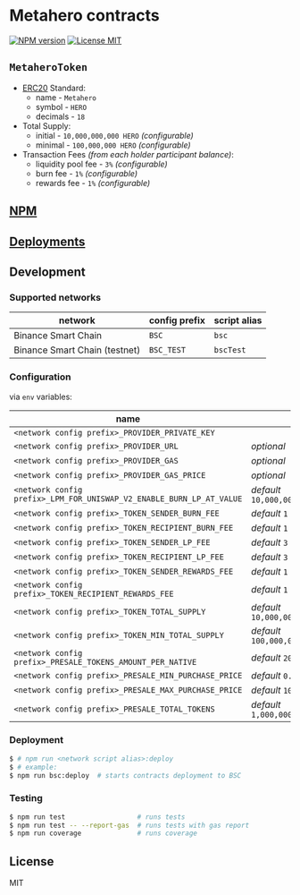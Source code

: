 # Metahero contracts

[![NPM version][npm-image]][npm-url]
[![License MIT][license-image]][license-url]

## `MetaheroToken`

* [ERC20](https://github.com/ethereum/EIPs/blob/master/EIPS/eip-20.md) Standard: 
  * name - `Metahero`
  * symbol - `HERO`
  * decimals - `18`
* Total Supply:
  * initial - `10,000,000,000 HERO` _(configurable)_
  * minimal - `100,000,000 HERO` _(configurable)_
* Transaction Fees _(from each holder participant balance)_:
  * liquidity pool fee - `3%` _(configurable)_ 
  * burn fee - `1%` _(configurable)_
  * rewards fee - `1%` _(configurable)_

## [NPM](../README.md)

## [Deployments](../deployments/README.md)

## Development

### Supported networks

| network | config prefix | script alias |
| --- | --- | --- |
| Binance Smart Chain | `BSC` | `bsc` |
| Binance Smart Chain (testnet) | `BSC_TEST` | `bscTest` |

### Configuration

via `env` variables:

| name | note |
| --- | --- |
| `<network config prefix>_PROVIDER_PRIVATE_KEY` | |
| `<network config prefix>_PROVIDER_URL` | _optional_ |
| `<network config prefix>_PROVIDER_GAS` | _optional_ |
| `<network config prefix>_PROVIDER_GAS_PRICE` | _optional_ |
| `<network config prefix>_LPM_FOR_UNISWAP_V2_ENABLE_BURN_LP_AT_VALUE` | _default_ `10,000,000.000000000000000000` |
| `<network config prefix>_TOKEN_SENDER_BURN_FEE` | _default_ `1` |
| `<network config prefix>_TOKEN_RECIPIENT_BURN_FEE` | _default_ `1` |
| `<network config prefix>_TOKEN_SENDER_LP_FEE` | _default_ `3` |
| `<network config prefix>_TOKEN_RECIPIENT_LP_FEE` | _default_ `3` |
| `<network config prefix>_TOKEN_SENDER_REWARDS_FEE` | _default_ `1` |
| `<network config prefix>_TOKEN_RECIPIENT_REWARDS_FEE` | _default_ `1`  |
| `<network config prefix>_TOKEN_TOTAL_SUPPLY` | _default_ `10,000,000,000.000000000000000000` |
| `<network config prefix>_TOKEN_MIN_TOTAL_SUPPLY` | _default_ `100,000,000.000000000000000000` |
| `<network config prefix>_PRESALE_TOKENS_AMOUNT_PER_NATIVE` | _default_ `200000` |
| `<network config prefix>_PRESALE_MIN_PURCHASE_PRICE` | _default_ `0.100000000000000000` |
| `<network config prefix>_PRESALE_MAX_PURCHASE_PRICE` | _default_ `10.000000000000000000` |
| `<network config prefix>_PRESALE_TOTAL_TOKENS` | _default_ `1,000,000,000.000000000000000000` |

### Deployment

```bash
$ # npm run <network script alias>:deploy
$ # example:
$ npm run bsc:deploy  # starts contracts deployment to BSC
```

### Testing

```bash
$ npm run test                  # runs tests
$ npm run test -- --report-gas  # runs tests with gas report
$ npm run coverage              # runs coverage
```

## License

MIT

[npm-image]: https://badge.fury.io/js/%40metahero%2Fcontracts.svg
[npm-url]: https://npmjs.org/package/@metahero/contracts
[license-image]: https://img.shields.io/badge/License-MIT-yellow.svg
[license-url]: https://github.com/metahero-token/metahero-contracts/blob/master/LICENSE
